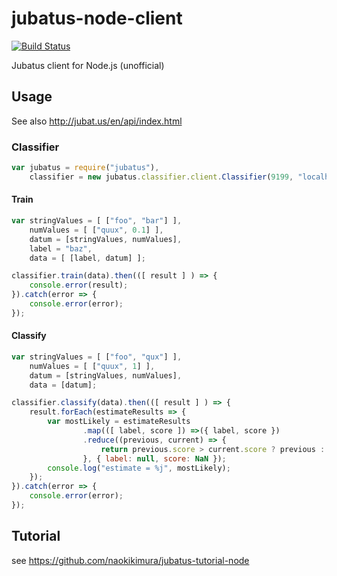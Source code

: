 jubatus-node-client
===================

[![Build Status](https://secure.travis-ci.org/naokikimura/jubatus-tutorial-node.png?branch=master)](http://travis-ci.org/naokikimura/jubatus-tutorial-node)

Jubatus client for Node.js (unofficial)

Usage
-----

See also <http://jubat.us/en/api/index.html>

### Classifier

```js
var jubatus = require("jubatus"),
    classifier = new jubatus.classifier.client.Classifier(9199, "localhost");
```

#### Train

```js
var stringValues = [ ["foo", "bar"] ],
    numValues = [ ["quux", 0.1] ],
    datum = [stringValues, numValues],
    label = "baz",
    data = [ [label, datum] ];

classifier.train(data).then(([ result ] ) => {
    console.error(result);
}).catch(error => {
    console.error(error);
});
```

#### Classify

```js
var stringValues = [ ["foo", "qux"] ],
    numValues = [ ["quux", 1] ],
    datum = [stringValues, numValues],
    data = [datum];

classifier.classify(data).then(([ result ] ) => {
    result.forEach(estimateResults => {
        var mostLikely = estimateResults
                .map(([ label, score ]) =>({ label, score })
                .reduce((previous, current) => {
                    return previous.score > current.score ? previous : current;
                }, { label: null, score: NaN });
        console.log("estimate = %j", mostLikely);
    });
}).catch(error => {
    console.error(error);
});
```

Tutorial
--------

see <https://github.com/naokikimura/jubatus-tutorial-node>
